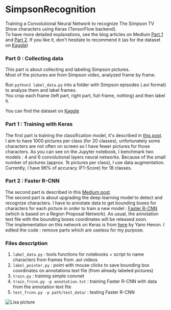 # SimpsonRecognition

Training a Convolutional Neural Network to recognize The Simpson TV Show characters using Keras (TensorFlow backend).  
To have more detailed explanations, see the blog articles on Medium [Part 1](https://medium.com/alex-attia-blog/the-simpsons-character-recognition-using-keras-d8e1796eae36) and [Part 2](https://medium.com/alex-attia-blog/the-simpsons-characters-recognition-and-detection-part-2-c44f9d5abf37). If you like it, don't hesitate to recommend it (as for the dataset on [Kaggle](https://www.kaggle.com/alexattia/the-simpsons-characters-dataset))  

### Part 0 : Collecting data

This part is about collecting and labeling Simpson pictures.  
Most of the pictures are from Simpson video, analyzed frame by frame.

Run ``python3 label_data.py`` into a folder with Simpson episodes (.avi format) to analyze them and label frames.  
You crop each frame (left part, right part, full-frame, nothing) and then label it.  

You can find the dataset on [Kaggle](https://www.kaggle.com/alexattia/the-simpsons-characters-dataset)

### Part 1 : Training with Keras

The first part is training the classification model, it's described in [this post](https://medium.com/alex-attia-blog/the-simpsons-character-recognition-using-keras-d8e1796eae36).   
I aim to have 1000 pictures per class (for 20 classes), unfortunately some characters are not often on screen so I have fewer pictures for those characters.
As you can see on the Jupyter notebook, I benchmark two models : 4 and 6 convolutional layers neural networks. Because of the small number of pictures (approx. 1k pictures per class), I use data augmentation.  
Currently, I have 96% of accuracy (F1-Score) for 18 classes.  

### Part 2 : Faster R-CNN

The second part is described in this [Medium post](https://medium.com/alex-attia-blog/the-simpsons-characters-recognition-and-detection-part-2-c44f9d5abf37).  
The second part is about upgrading the deep learning model to detect and recognize characters. I have to annotate data to get bounding boxes for characters for each picture in order to train a new model : [Faster R-CNN](https://arxiv.org/abs/1506.01497) (which is based on a Region Proposal Network). As usual, the annotation text file with the bounding boxes coordinates will be released soon.  
The implementation on this network on Keras is from [here](https://github.com/yhenon/keras-frcnn) by Yann Henon. I edited the code : remove parts which are useless for my purpose.

### Files description

1.  `label_data.py` : tools functions for notebooks + script to name characters from frames from .avi videos  
2.  `label_pointer.py` : point with mouse clicks to save bounding box coordinates on annotations text file (from already labeled pictures)
3.  `train.py` : training simple convnet
4.  `train_frcnn.py -p annotation.txt` : training Faster R-CNN with data from the annotation text file
5.  `test_frcnn.py -p path/test_data/` : testing Faster R-CNN 

![Lisa picture](https://github.com/alexattia/SimpsonRecognition/blob/master/pics/mapple_lisa.png)
